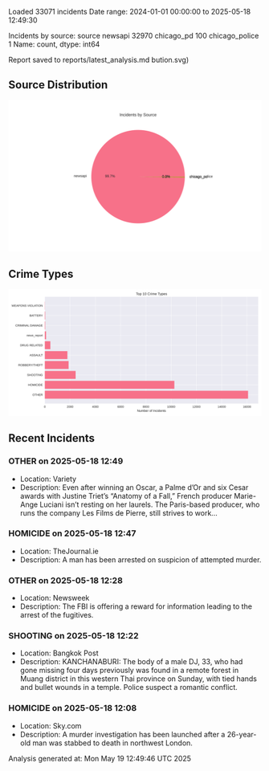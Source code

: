 
Loaded 33071 incidents
Date range: 2024-01-01 00:00:00 to 2025-05-18 12:49:30

Incidents by source:
source
newsapi           32970
chicago_pd          100
chicago_police        1
Name: count, dtype: int64

Report saved to reports/latest_analysis.md
bution.svg)

## Source Distribution
![Source Distribution](images/source_distribution.svg)

## Crime Types
![Crime Types](images/crime_types.svg)

## Recent Incidents

### OTHER on 2025-05-18 12:49
- Location: Variety
- Description: Even after winning an Oscar, a Palme d’Or and six Cesar awards with Justine Triet’s “Anatomy of a Fall,” French producer Marie-Ange Luciani isn’t resting on her laurels. The Paris-based producer, who runs the company Les Films de Pierre, still strives to work…


### HOMICIDE on 2025-05-18 12:47
- Location: TheJournal.ie
- Description: A man has been arrested on suspicion of attempted murder.


### OTHER on 2025-05-18 12:28
- Location: Newsweek
- Description: The FBI is offering a reward for information leading to the arrest of the fugitives.


### SHOOTING on 2025-05-18 12:22
- Location: Bangkok Post
- Description: KANCHANABURI: The body of a male DJ, 33, who had gone missing four days previously was found in a remote forest in Muang district in this western Thai province on Sunday, with tied hands and bullet wounds in a temple. Police suspect a romantic conflict.


### HOMICIDE on 2025-05-18 12:08
- Location: Sky.com
- Description: A murder investigation has been launched after a 26-year-old man was stabbed to death in northwest London.

Analysis generated at: Mon May 19 12:49:46 UTC 2025
